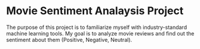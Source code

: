 # Movie Sentiment Analaysis Project
The purpose of this project is to familiarize myself with industry-standard machine learning tools. 
My goal is to analyze movie reviews and find out the sentiment about them (Positive, Negative, Neutral).